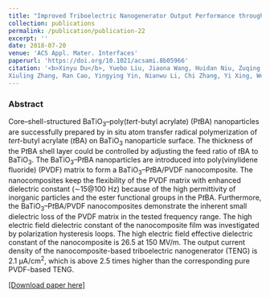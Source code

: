 ```yaml
---
title: "Improved Triboelectric Nanogenerator Output Performance through Polymer Nanocomposites Filled with Core–shell-Structured Particles"
collection: publications
permalink: /publication/publication-22
excerpt: ''
date: 2018-07-20
venue: 'ACS Appl. Mater. Interfaces'
paperurl: 'https://doi.org/10.1021/acsami.8b05966'
citation: '<b>Xinyu Du</b>, Yuebo Liu, Jiaona Wang, Huidan Niu, Zuqing Yuan, Shuyu Zhao, 
Xiuling Zhang, Ran Cao, Yingying Yin, Nianwu Li, Chi Zhang, Yi Xing, Weihua Xu, and Congju Li, "Improved Triboelectric Nanogenerator Output Performance through Polymer Nanocomposites Filled with Core–shell-Structured Particles", <b><i>ACS Appl. Mater. Interfaces</i> 10(30)</b> 25683-25688 (2018)'
---
```

### Abstract

Core–shell-structured BaTiO<sub>3</sub>–poly(*tert*-butyl acrylate) (P*t*BA) nanoparticles are successfully prepared by in situ atom transfer radical polymerization of *tert*-butyl acrylate (*t*BA) on BaTiO<sub>3</sub> nanoparticle surface. The thickness of the P*t*BA shell layer could be controlled by adjusting the feed ratio of *t*BA to BaTiO<sub>3</sub>. The BaTiO<sub>3</sub>–P*t*BA nanoparticles are introduced into poly(vinylidene fluoride) (PVDF) matrix to form a BaTiO<sub>3</sub>–P*t*BA/PVDF nanocomposite. The nanocomposites keep the flexibility of the PVDF matrix with enhanced dielectric constant (∼15@100 Hz) because of the high permittivity of inorganic particles and the ester functional groups in the P*t*BA. Furthermore, the BaTiO<sub>3</sub>–P*t*BA/PVDF nanocomposites demonstrate the inherent small dielectric loss of the PVDF matrix in the tested frequency range. The high electric field dielectric constant of the nanocomposite film was investigated by polarization hysteresis loops. The high electric field effective dielectric constant of the nanocomposite is 26.5 at 150 MV/m. The output current density of the nanocomposite-based triboelectric nanogenerator (TENG) is 2.1 μA/cm<sup>2</sup>, which is above 2.5 times higher than the corresponding pure PVDF-based TENG.

 [[Download paper here]](https://doi.org/10.1021/acsami.8b05966)